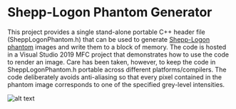 # Shepp-Logon Phantom Generator

This project provides a single stand-alone portable C++ header file (SheppLogonPhantom.h) that can be used to generate [Shepp-Logon phantom](https://en.wikipedia.org/wiki/Shepp%E2%80%93Logan_phantom) images and write them to a block of memory. The code is hosted in a Visual Studio 2019 MFC project that demonstrates how to use the code to render an image. Care has been taken, however, to keep the code in SheppLogonPhantom.h portable across different platforms/compilers. The code deliberately avoids anti-aliasing so that every pixel contained in the phantom image corresponds to one of the specified grey-level intensities.

![alt text](https://github.com/nodecomplete/SheppLogon/blob/master/SheppLogon/PhantomImage.jpg)

 
